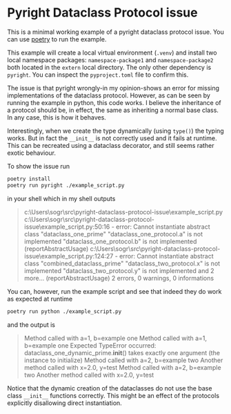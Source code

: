 # Pyright Dataclass Protocol issue

This is a minimal working example of a pyright dataclass protocol issue. You can
use [poetry](https://python-poetry.org/) to run the example.

This example will create a local virtual environment (`.venv`) and install two
local namespace packages: `namespace-package1` and `namespace-package2` both
located in the `extern` local directory. The only other dependency is `pyright`.
You can inspect the `pyproject.toml` file to confirm this.

The issue is that pyright wrongly-in my opinion-shows an error for missing
implementations of the dataclass protocol. However, as can be seen by running
the example in python, this code works. I believe the inheritance of a protocol
should be, in effect, the same as inheriting a normal base class. In any case,
this is how it behaves.

Interestingly, when we create the type dynamically (using `type()`) the typing
works. But in fact the `__init__` is not correctly used and it fails at runtime.
This can be recreated using a dataclass decorator, and still seems rather exotic
behaviour.

To show the issue run

```bash
poetry install
poetry run pyright ./example_script.py
```

in your shell which in my shell outputs

> c:\Users\sogr\src\pyright-dataclass-protocol-issue\example_script.py
>   c:\Users\sogr\src\pyright-dataclass-protocol-issue\example_script.py:50:16 - error: Cannot instantiate abstract class "dataclass_one_prime"
>     "dataclass_one_protocol.a" is not implemented
>     "dataclass_one_protocol.b" is not implemented (reportAbstractUsage)
>   c:\Users\sogr\src\pyright-dataclass-protocol-issue\example_script.py:124:27 - error: Cannot instantiate abstract class "combined_dataclass_prime"
>     "dataclass_two_protocol.x" is not implemented
>     "dataclass_two_protocol.y" is not implemented
>     and 2 more... (reportAbstractUsage)
> 2 errors, 0 warnings, 0 informations

You can, however, run the example script and see that indeed they do work as
expected at runtime

```bash
poetry run python ./example_script.py
```

and the output is

> Method called with a=1, b=example one
> Method called with a=1, b=example one
> Expected TypeError occurred: dataclass_one_dynamic_prime.__init__() takes exactly one argument (the instance to initialize)
> Method called with a=2, b=example two
> Another method called with x=2.0, y=test
> Method called with a=2, b=example two
> Another method called with x=2.0, y=test

Notice that the dynamic creation of the dataclasses do not use the base class
`__init__` functions correctly. This might be an effect of the protocols
explicitly disallowing direct instantiation.
